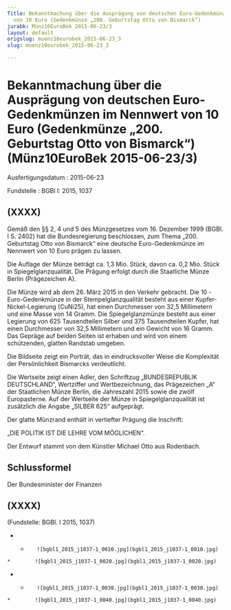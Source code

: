 ```yaml
---
Title: Bekanntmachung über die Ausprägung von deutschen Euro-Gedenkmünzen im Nennwert
  von 10 Euro (Gedenkmünze „200. Geburtstag Otto von Bismarck“)
jurabk: Münz10EuroBek 2015-06-23/3
layout: default
origslug: muenz10eurobek_2015-06-23_3
slug: muenz10eurobek_2015-06-23_3

---
```


# Bekanntmachung über die Ausprägung von deutschen Euro-Gedenkmünzen im Nennwert von 10 Euro (Gedenkmünze „200. Geburtstag Otto von Bismarck“) (Münz10EuroBek 2015-06-23/3)

Ausfertigungsdatum
:   2015-06-23

Fundstelle
:   BGBl I: 2015, 1037


## (XXXX)

Gemäß den §§ 2, 4 und 5 des Münzgesetzes vom 16. Dezember 1999 (BGBl.
I S. 2402) hat die Bundesregierung beschlossen, zum Thema „200.
Geburtstag Otto von Bismarck“ eine deutsche Euro-Gedenkmünze im
Nennwert von 10 Euro prägen zu lassen.

Die Auflage der Münze beträgt ca. 1,3 Mio. Stück, davon ca. 0,2 Mio.
Stück in Spiegelglanzqualität. Die Prägung erfolgt durch die
Staatliche Münze Berlin (Prägezeichen A).

Die Münze wird ab dem 26. März 2015 in den Verkehr gebracht. Die 10
-Euro-Gedenkmünze in der Stempelglanzqualität besteht aus einer
Kupfer-Nickel-Legierung (CuNi25), hat einen Durchmesser von 32,5
Millimetern und eine Masse von 14 Gramm. Die Spiegelglanzmünze besteht
aus einer Legierung von 625 Tausendteilen Silber und 375 Tausendteilen
Kupfer, hat einen Durchmesser von 32,5 Millimetern und ein Gewicht von
16 Gramm. Das Gepräge auf beiden Seiten ist erhaben und wird von einem
schützenden, glatten Randstab umgeben.

Die Bildseite zeigt ein Porträt, das in eindrucksvoller Weise die
Komplexität der Persönlichkeit Bismarcks verdeutlicht.

Die Wertseite zeigt einen Adler, den Schriftzug „BUNDESREPUBLIK
DEUTSCHLAND“, Wertziffer und Wertbezeichnung, das Prägezeichen „A“ der
Staatlichen Münze Berlin, die Jahreszahl 2015 sowie die zwölf
Europasterne. Auf der Wertseite der Münze in Spiegelglanzqualität ist
zusätzlich die Angabe „SILBER 625“ aufgeprägt.

Der glatte Münzrand enthält in vertiefter Prägung die Inschrift:

„DIE POLITIK IST DIE LEHRE VOM MÖGLICHEN“.

Der Entwurf stammt von dem Künstler Michael Otto aus Rodenbach.


## Schlussformel

Der Bundesminister der Finanzen


## (XXXX)

(Fundstelle: BGBl. I 2015, 1037)


*    *        ![bgbl1_2015_j1037-1_0010.jpg](bgbl1_2015_j1037-1_0010.jpg)
    *        ![bgbl1_2015_j1037-1_0020.jpg](bgbl1_2015_j1037-1_0020.jpg)

*    *        ![bgbl1_2015_j1037-1_0030.jpg](bgbl1_2015_j1037-1_0030.jpg)
    *        ![bgbl1_2015_j1037-1_0040.jpg](bgbl1_2015_j1037-1_0040.jpg)


